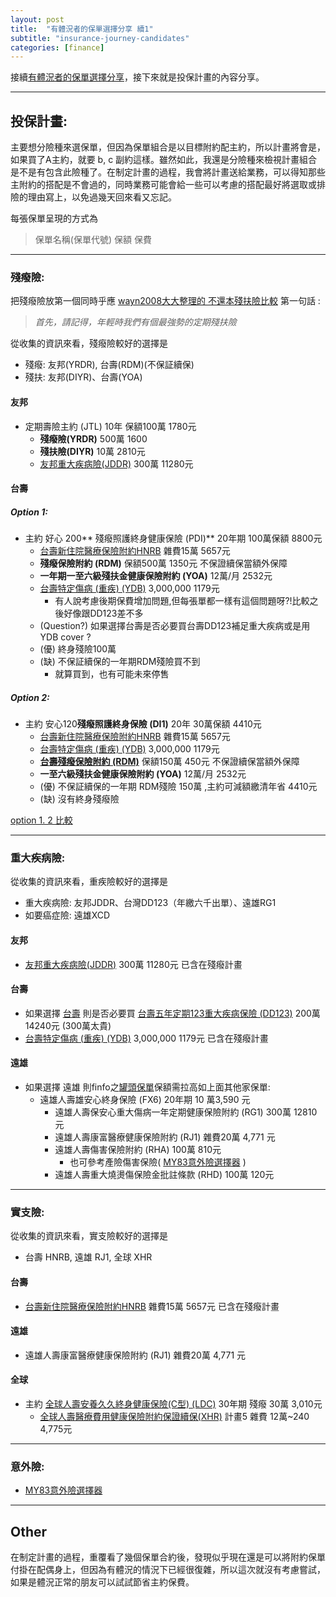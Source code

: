 ```yaml
---
layout: post
title:  "有體況者的保單選擇分享 續1"
subtitle: "insurance-journey-candidates"
categories: [finance]
---
```


接續[有體況者的保單選擇分享](./insurance-journey_candidates.html)，接下來就是投保計畫的內容分享。

---
## 投保計畫:

主要想分險種來選保單，但因為保單組合是以目標附約配主約，所以計畫將會是，如果買了A主約，就要 b, c 副約這樣。雖然如此，我還是分險種來檢視計畫組合是不是有包含此險種了。在制定計畫的過程，我會將計畫送給業務，可以得知那些主附約的搭配是不會過的，同時業務可能會給一些可以考慮的搭配最好將選取或排險的理由寫上，以免過幾天回來看又忘記。

每張保單呈現的方式為
>保單名稱(保單代號) 保額 保費

---
### 殘癈險:
把殘癈險放第一個同時乎應 [wayn2008大大整理的 不還本殘扶險比較][] 第一句話 :
>*首先，請記得，年輕時我們有個最強勢的定期殘扶險*

從收集的資訊來看，殘癈險較好的選擇是
* 殘癈: 友邦(YRDR), 台壽(RDM)(不保証續保)
* 殘扶: 友邦(DIYR)、台壽(YOA)

#### 友邦
* 定期壽險主約 (JTL) 10年 保額100萬 1780元
    * **殘癈險(YRDR)** 500萬 1600
    * **殘扶險(DIYR)** 10萬 2810元
    * [友邦重大疾病險(JDDR)][] 300萬 11280元

#### 台壽
##### Option 1:
* 主約 好心 200** 殘癈照護終身健康保險 (PDI)** 20年期 100萬保額 8800元
    * [台壽新住院醫療保險附約HNRB][] 雜費15萬 5657元
    * **殘癈保險附約 (RDM)** 保額500萬 1350元 不保證續保當額外保障
    * **一年期一至六級殘扶金健康保險附約 (YOA)** 12萬/月 2532元
    * [台壽特定傷病 (重疾) (YDB)][] 3,000,000 1179元
        * 有人說考慮後期保費增加問題,但每張單都一樣有這個問題呀?!比較之後好像跟DD123差不多
    * (Question?) 如果選擇台壽是否必要買台壽DD123補足重大疾病或是用 YDB cover ?
    * (優) 終身殘險100萬
    * (缺) 不保証續保的一年期RDM殘險買不到
        * 就算買到，也有可能未來停售


##### Option 2:
* 主約 安心120**殘癈照護終身保險 (DI1)** 20年 30萬保額 4410元
    * [台壽新住院醫療保險附約HNRB][] 雜費15萬 5657元
    * [台壽特定傷病 (重疾) (YDB)][] 3,000,000 1179元
    * **[台壽殘癈保險附約 (RDM)][]** 保額150萬 450元 不保證續保當額外保障
    * **一至六級殘扶金健康保險附約 (YOA)** 12萬/月 2532元
    * (優) 不保証續保的一年期 RDM殘險 150萬 ,主約可減額繳清年省 4410元
    * (缺) 沒有終身殘癈險

[option 1. 2 比較](https://goo.gl/m3tep2)

---
### 重大疾病險:
從收集的資訊來看，重疾險較好的選擇是
* 重大疾病險: 友邦JDDR、台灣DD123（年繳六千出單）、遠雄RG1
* 如要癌症險: 遠雄XCD

#### 友邦
* [友邦重大疾病險(JDDR)][] 300萬 11280元 已含在殘癈計畫

#### 台壽
* 如果選擇 [台壽][] 則是否必要買 [台壽五年定期123重大疾病保險 (DD123)][] 200萬 14240元 (300萬太貴)
* [台壽特定傷病 (重疾) (YDB)][] 3,000,000 1179元 已含在殘癈計畫

#### 遠雄
* 如果選擇 遠雄 則finfo之[罐頭保單](https://goo.gl/7cKzyc)保額需拉高如上面其他家保單:
    * 遠雄人壽雄安心終身保險 (FX6) 20年期 10 萬3,590 元
      * 遠雄人壽保安心重大傷病一年定期健康保險附約 (RG1) 300萬 12810元
      * 遠雄人壽康富醫療健康保險附約 (RJ1) 雜費20萬 4,771 元
      * 遠雄人壽傷害保險附約 (RHA) 100萬 810元
          * 也可參考產險傷害保險( [MY83意外險選擇器](https://my83.com.tw/analytics/accident) )
      * 遠雄人壽重大燒燙傷保險金批註條款 (RHD) 100萬 120元

---
### 實支險:
從收集的資訊來看，實支險較好的選擇是
* 台壽 HNRB, 遠雄 RJ1, 全球 XHR

#### 台壽
* [台壽新住院醫療保險附約HNRB][] 雜費15萬 5657元 已含在殘癈計畫

#### 遠雄
* 遠雄人壽康富醫療健康保險附約 (RJ1) 雜費20萬 4,771 元

#### 全球
* 主約 [全球人壽安養久久終身健康保險(C型) (LDC)](http://finfo.tw/masters/%E5%85%A8%E7%90%83%E4%BA%BA%E5%A3%BD%E5%AE%89%E9%A4%8A%E4%B9%85%E4%B9%85%E7%B5%82%E8%BA%AB%E5%81%A5%E5%BA%B7%E4%BF%9D%E9%9A%AA(C%E5%9E%8B)) 30年期 殘癈 30萬 3,010元
    * [全球人壽醫療費用健康保險附約保證續保(XHR)][] 計畫5 雜費 12萬~240 4,775元

---
### 意外險:
* [MY83意外險選擇器](https://my83.com.tw/analytics/accident)

---
## Other
在制定計畫的過程，重覆看了幾個保單合約後，發現似乎現在還是可以將附約保單付掛在配偶身上，但因為有體況的情況下已經很復雜，所以這次就沒有考慮嘗試，如果是體況正常的朋友可以試試節省主約保費。

[保單健檢及新購保單分享]: http://127.0.0.1:4001/finance/2016/09/27/insurance-journey_review.html
[台壽好心 200 殘癈照護終身健康保險 (PDI)]:http://finfo.tw/masters/%E5%8F%B0%E7%81%A3%E4%BA%BA%E5%A3%BD%E5%A5%BD%E5%BF%83200%E6%AE%98%E5%BB%A2%E7%85%A7%E8%AD%B7%E7%B5%82%E8%BA%AB%E5%81%A5%E5%BA%B7%E4%BF%9D%E9%9A%AA
[台壽好心 200 殘癈照護終身健康保險 (PDI) 合約]: http://www.taiwanlife.com/u/other/112c42ae-d327-4cb5-b4e3-5654f4ff66d4.pdf
[台壽殘癈保險附約 (RDM)]: http://finfo.tw/riders/%E5%8F%B0%E7%81%A3%E4%BA%BA%E5%A3%BD%E6%AE%98%E5%BB%A2%E4%BF%9D%E9%9A%AA%E9%99%84%E7%B4%84
[wayn2008大大整理的 不還本殘扶險比較]: https://www.ptt.cc/bbs/Insurance/M.1463601910.A.7D7.html
[台壽特定傷病 (重疾) (YDB)]: https://drive.google.com/open?id=0B8ogPwU1bCazTXo0X0ZHeGc5Vlk
[台壽新住院醫療保險附約HNRB]: https://goo.gl/jSb3UN
[友邦重大疾病險(JDDR)]: http://finfo.tw/riders/%E5%8F%8B%E9%82%A6%E4%BA%BA%E5%A3%BD%E5%8F%8B%E5%AE%89%E4%B8%80%E5%B9%B4%E5%AE%9A%E6%9C%9F%E9%87%8D%E5%A4%A7%E7%96%BE%E7%97%85%E5%81%A5%E5%BA%B7%E4%BF%9D%E9%9A%AA%E9%99%84%E7%B4%84
[台壽]: http://www.taiwanlife.com/BB/product_bybank.aspx?group_code=120622&kindserno=1
[台壽五年定期123重大疾病保險 (DD123)]: http://finfo.tw/masters/%E5%8F%B0%E7%81%A3%E4%BA%BA%E5%A3%BD%E4%BA%94%E5%B9%B4%E5%AE%9A%E6%9C%9F123%E9%87%8D%E5%A4%A7%E7%96%BE%E7%97%85%E4%BF%9D%E9%9A%AA
[全球人壽醫療費用健康保險附約保證續保(XHR)]: http://finfo.tw/riders/%E5%85%A8%E7%90%83%E4%BA%BA%E5%A3%BD%E9%86%AB%E7%99%82%E8%B2%BB%E7%94%A8%E5%81%A5%E5%BA%B7%E4%BF%9D%E9%9A%AA%E9%99%84%E7%B4%84

[ptt 版上推薦保單規劃]: https://www.ptt.cc/bbs/Insurance/M.1458144574.A.5E0.html
[保單建檢-template]:  https://goo.gl/6WVnSG

